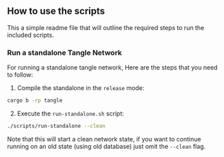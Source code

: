 ## How to use the scripts

This a simple readme file that will outline the required steps to run the included scripts.


### Run a standalone Tangle Network

For running a standalone tangle network, Here are the steps that you need to follow:

1. Compile the standalone in the `release` mode:
```sh
cargo b -rp tangle
```
2. Execute the `run-standalone.sh` script:
```sh
./scripts/run-standalone --clean
```

Note that this will start a clean network state, if you want to continue running on an old state (using old database)
just omit the `--clean` flag.
